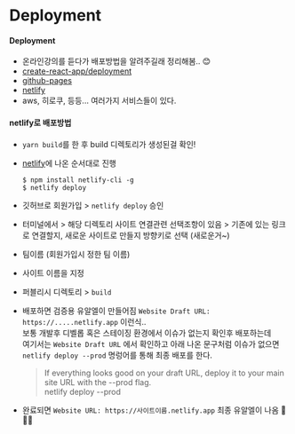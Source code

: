 # Deployment

#### Deployment

* 온라인강의를 듣다가 배포방법을 알려주길래 정리해봄.. 😊
* [create-react-app/deployment](https://create-react-app.dev/docs/deployment)
* [github-pages](https://create-react-app.dev/docs/deployment/#github-pages)
* [netlify](https://create-react-app.dev/docs/deployment/#netlify)
* aws, 히로쿠, 등등... 여러가지 서비스들이 있다.

&#x20;

#### netlify로 배포방법

* `yarn build`를 한 후 build 디렉토리가 생성된걸 확인!
*   [netlify](https://create-react-app.dev/docs/deployment/#netlify)에 나온 순서대로 진행

    ```shell
    $ npm install netlify-cli -g
    $ netlify deploy
    ```
* 깃허브로 회원가입 > `netlify deploy` 승인
* 터미널에서 > 해당 디렉토리 사이트 연결관련 선택조항이 있음 > 기존에 있는 링크로 연결할지, 새로운 사이트로 만들지 방향키로 선택 (새로운거\~)
* 팀이름 (회원가입시 정한 팀 이름)
* 사이트 이름을 지정
* 퍼블리시 디렉토리 > `build`
*   배포하면 검증용 유알엘이 만들어짐 `Website Draft URL: https://.....netlify.app` 이런식..\
    보통 개발후 디벨롭 혹은 스테이징 환경에서 이슈가 없는지 확인후 배포하는데\
    여기서는 `Website Draft URL` 에서 확인하고 아래 나온 문구처럼 이슈가 없으면\
    `netlify deploy --prod` 명렁어를 통해 최종 배포를 한다.

    > If everything looks good on your draft URL, deploy it to your main site URL with the --prod flag.\
    > netlify deploy --prod
* 완료되면 `Website URL: https://사이트이름.netlify.app` 최종 유알엘이 나옴 👏👏👏

&#x20;

